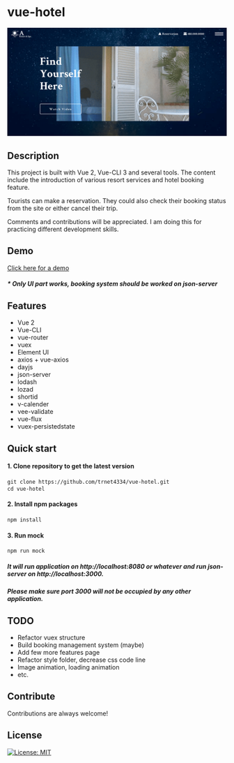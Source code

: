 # vue-hotel
![GITHUB](https://github.com/trnet4334/vue-hotel/blob/development/src/assets/images/Screenshot.png "Screenshot of homepage")

## Description
This project is built with Vue 2, Vue-CLI 3 and several tools. The content include the introduction of various resort services and hotel booking feature.

Tourists can make a reservation. They could also check their booking status from the site or either cancel their trip.

Comments and contributions will be appreciated. I am doing this for practicing different development skills. 

## Demo
[Click here for a demo](https://trnet4334.github.io/vue-hotel/)
##### * Only UI part works, booking system should be worked on json-server

## Features
- Vue 2
- Vue-CLI
- vue-router
- vuex
- Element UI
- axios + vue-axios
- dayjs
- json-server
- lodash
- lozad
- shortid
- v-calender
- vee-validate
- vue-flux
- vuex-persistedstate

## Quick start
#### 1. Clone repository to get the latest version
```shell
git clone https://github.com/trnet4334/vue-hotel.git
cd vue-hotel
```
#### 2. Install npm packages
```shell
npm install
```
#### 3. Run mock
```shell
npm run mock
```
##### It will run application on http://localhost:8080 or whatever and run json-server on http://localhost:3000.
##### Please make sure port 3000 will not be occupied by any other application.

## TODO
- Refactor vuex structure
- Build booking management system (maybe)
- Add few more features page
- Refactor style folder, decrease css code line
- Image animation, loading animation
- etc.

## Contribute
Contributions are always welcome!

## License
[![License: MIT](https://img.shields.io/badge/License-MIT-yellow.svg)](https://opensource.org/licenses/MIT)

